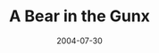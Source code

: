 ---
_schema: default
title: A Bear in the Gunx
link: https://www.geocaching.com/geocache/GCGY85
owner: Team Lunchmeat Fiasco!
date: 2004-07-30
log_type: Didn't find it
display_coords: N 41° 44.123' W 074° 11.086'
latitude: '41.735383'
longitude: '-74.184766'
first_stage: false
bogus: false
zhanna_log:  >-
  Hi, TeamLF!!


  I was so excited when, during a bike ride on Thursday, Rich mentioned that he was interested in visiting the 'Gunks today. The first and only time I visited in the past was almost two years ago, when he and I hiked to Getrude's Nose and, calling ourselves “Team Recoverers of Lost Caches” found **Fraggle Rock**, which had been presumed missing.


  Our trip began early in the morning. Along the way we stopped for two rest-area geocaches **Where Are You From Heading East** and **Weary Traveler**, finding only one of them. Due to the negligence of our navigator, we also did _not_ find the [bakery](https://www.ilovethebakery.com/) where we'd eaten our breakfast and purchased trail snacks last time. 🤭 We ended up taking another route into town, which I personally thought was more scenic and adventuresome than the Thruway. 😛 (But I'm still sorry we missed out on the baked goods.)


  A short smooth drive through this beautiful wilderness brought us right to the center, which we decided we'd visit after finding the cache. Once near the coordinates, I had some trouble finding the right spot. Rich found the cache pretty easily, though, and after stumbling around a bit and walking through cobwebs, I spied it too. I left a pin and took a little pearly pink frog, and we were happy to find a convenient place to sit and rest while signing the logbook. We took a leisurely walk back along the little trails to the visitors center, which neither of us had visited before. I spent so long studying the model of the ridge—geology fascinates me but I don't know enough about it—that I missed out on some of the other exhibits in the center. I'll have to make a special stop next time to view them. Our next activity after geocaching was to recover the benchmark right across the road from the entrance to the visitors center. We then spent the rest of our day riding the carriage roads around the Preserve, and then hiking the remaining distance toward the bizarre and spectacular Mountain House. We ate our lunch of cold pizza in a little wooden gazebo overlooking the lake, and on our way back to our bikes we explored the challenging (especially when wet and slippery!) Labyrinth trail, which I loved. The perfect day was made complete by supper at the Gilded Otter and a simple cache hunt on the way home.


  What a beautiful place this is!!! As Rich remarked toward the end of the afternoon, it's like visiting another planet even though it's only a two-hour drive from home. The lush forests and winding trails and awesome rock formations are like nothing we have near Scranton. We've already planned some activities for our next two or three visits here! Thanks for a “bear-y” well done cache and a memorable part of our day full of adventures.


  Zhanna
rich_log:  >-
  Howdy, TLF!


  We are spending the day in the 'Gunks for a variety of exciting adventures—caching, benchmark hunting, mountain biking, sightseeing, and just some general poking around and exploring. I've been to this absolutely enchanting region quite a few times in the past and I consider it one of my most favorite places on the planet. But it's been almost two years since my last visit here, and it's my first time at the visitors center. I really enjoyed all of the exhibits, especially the scale model of the spectacular Shawangunk escarpment. We found the cache around 10:50am after a few minutes of searching. It was tucked well into its hiding place and everything was in good condition. I took the little green frog, and left one of my cyclist's key-“chains” and a Geo-logo magnet. Then I signed the logbook and we took a few photos. Before leaving the parking lot we did a full recovery of the benchmark “X 255” that's located along the highway across from the entrance. I'm surprised that no one has logged this one yet. Afterwards we continued up to the Trapps parking lot, got on our bikes and worked our way along the carriage paths on the Mohonk Preserve to the lake and the intricate Guest House.


  Thanks for the fine and very memorable cache hunt.


  ~Rich in NEPA~
post_id: 850
geocache_id: 356
image_gallery_zh: gallery2
image_gallery_r: gallery3
---